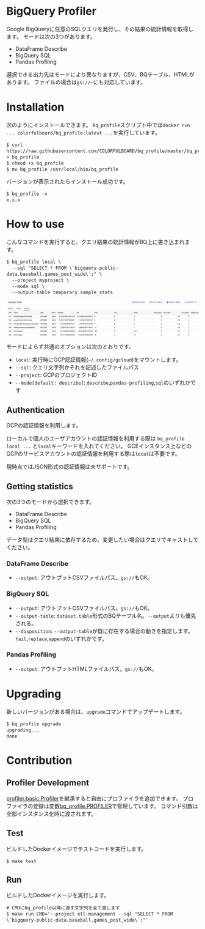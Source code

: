 # BigQuery Profiler

Google BigQueryに任意のSQLクエリを発行し、その結果の統計情報を取得します。
モードは次の3つがあります。

* DataFrame Describe
* BigQuery SQL
* Pandas Profiling

選択できる出力先はモードにより異なりますが、CSV、BQテーブル、HTMLがあります。
ファイルの場合は`gs://~`にも対応しています。

# Installation

次のようにインストールできます。
`bq_profile`スクリプト中では`docker run ... colorfulboard/bq_profile:latest ...`を実行しています。

```shell
$ curl https://raw.githubusercontent.com/COLORFULBOARD/bq_profile/master/bq_profile > bq_profile
$ chmod +x bq_profile
$ mv bq_profile /usr/local/bin/bq_profile
```

バージョンが表示されたらインストール成功です。

```shell
$ bq_profile -v
x.x.x
```

# How to use

こんなコマンドを実行すると、クエリ結果の統計情報がBQ上に書き込まれます。

```shell
$ bq_profile local \
  --sql "SELECT * FROM \`bigquery-public-data.baseball.games_post_wide\`;" \
  --project myproject \
  --mode sql \
  --output-table temporary.sample_stats
```

![サンプルイメージ](./sample_image.png)

モードによらず共通のオプションは次のとおりです。

* `local`: 実行時にGCP認証情報(`~/.config/gcloud`)をマウントします。
* `--sql`: クエリ文字列かそれを記述したファイルパス
* `--project`: GCPのプロジェクトID
* `--mode[default: describe]`: `describe`,`pandas-profiling`,`sql`のいずれかです

## Authentication

GCPの認証情報を利用します。

ローカルで個人のユーザアカウントの認証情報を利用する際は `bq_profile local ...` と`local`キーワードを入れてください。
GCEインスタンス上などのGCPのサービスアカウントの認証情報を利用する際は`local`は不要です。

現時点ではJSON形式の認証情報は未サポートです。

## Getting statistics

次の3つのモードから選択できます。

* DataFrame Describe
* BigQuery SQL
* Pandas Profiling

データ型はクエリ結果に依存するため、変更したい場合はクエリでキャストしてください。

### DataFrame Describe

* `--output`: アウトプットCSVファイルパス。`gs://`もOK。

### BigQuery SQL

* `--output`: アウトプットCSVファイルパス。`gs://`もOK。
* `--output-table`: `dataset.table`形式のBQテーブル名。`--output`よりも優先される。
* `--disposition`: `--output-table`が既に存在する場合の動きを指定します。`fail`,`replace`,`append`のいずれかです。

### Pandas Profiling

* `--output`: アウトプットHTMLファイルパス。`gs://`もOK。

# Upgrading

新しいバージョンがある場合は、`upgrade`コマンドでアップデートします。

```shell
$ bq_profile upgrade
upgrading...
done
```

# Contribution

## Profiler Development

[profiler.basic.Profiler](https://github.com/COLORFULBOARD/bq_profile/blob/master/profiler/basic.py#L5)を継承すると自由にプロファイラを追加できます。
プロファイラの登録は変数[bq_profile.PROFILER](https://github.com/COLORFULBOARD/bq_profile/blob/master/bq_profile.py#L7)で管理しています。
コマンド引数は全部インスタンス化時に渡されます。

## Test

ビルドしたDockerイメージでテストコードを実行します。

```shell
$ make test
```

## Run

ビルドしたDockerイメージを実行します。

```shell
# CMDにbq_profile以降に渡す文字列を全て渡します
$ make run CMD='--project etl-management --sql "SELECT * FROM \`bigquery-public-data.baseball.games_post_wide\`;"'
```

